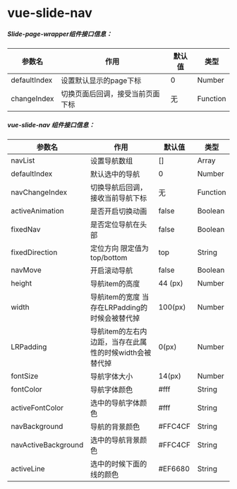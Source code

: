 # vue-slide-nav


##### Slide-page-wrapper组件接口信息：


参数名 | 作用 | 默认值| 类型
---|--- |---|---
defaultIndex | 设置默认显示的page下标 | 0 | Number
changeIndex | 切换页面后回调，接受当前页面下标 | 无 | Function


##### vue-slide-nav 组件接口信息：
参数名 | 作用 | 默认值| 类型
---|--- |---|---
navList | 设置导航数组 | [] | Array
defaultIndex | 默认选中的导航  | 0 | Number
navChangeIndex | 切换导航后回调，接收当前导航下标 | 无 | Function
activeAnimation |  是否开启切换动画 | false | Boolean
fixedNav | 是否定位导航在头部 | false | Boolean
fixedDirection| 定位方向 限定值为top/bottom | top | String
navMove | 开启滚动导航 | false    | Boolean
height | 导航item的高度   | 44 (px)   | Number
width | 导航item的宽度 当存在LRPadding的时候会被替代掉 |100(px)|Number
LRPadding | 导航item的左右内边距，当存在此属性的时候width会被替代掉 | 0(px) | Number
fontSize | 导航字体大小| 14(px) | Number
fontColor | 导航字体颜色 | #fff | String
activeFontColor | 选中的导航字体颜色 | #fff | String
navBackground| 导航的背景颜色 | #FFC4CF | String
navActiveBackground | 选中的导航背景颜色 | #FFC4CF | String
activeLine | 选中的时候下面的线的颜色 | #EF6680 | String




